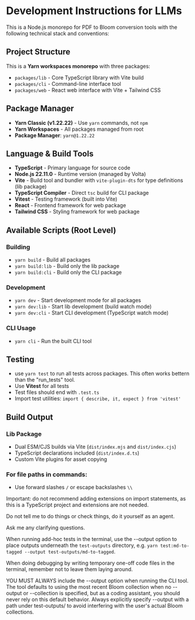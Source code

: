 # Development Instructions for LLMs

This is a Node.js monorepo for PDF to Bloom conversion tools with the following technical stack and conventions:

## Project Structure

This is a **Yarn workspaces monorepo** with three packages:

- `packages/lib` - Core TypeScript library with Vite build
- `packages/cli` - Command-line interface tool
- `packages/web` - React web interface with Vite + Tailwind CSS

## Package Manager

- **Yarn Classic (v1.22.22)** - Use `yarn` commands, not `npm`
- **Yarn Workspaces** - All packages managed from root
- **Package Manager**: `yarn@1.22.22`

## Language & Build Tools

- **TypeScript** - Primary language for source code
- **Node.js 22.11.0** - Runtime version (managed by Volta)
- **Vite** - Build tool and bundler with `vite-plugin-dts` for type definitions (lib package)
- **TypeScript Compiler** - Direct `tsc` build for CLI package
- **Vitest** - Testing framework (built into Vite)
- **React** - Frontend framework for web package
- **Tailwind CSS** - Styling framework for web package

## Available Scripts (Root Level)

### Building

- `yarn build` - Build all packages
- `yarn build:lib` - Build only the lib package
- `yarn build:cli` - Build only the CLI package

### Development

- `yarn dev` - Start development mode for all packages
- `yarn dev:lib` - Start lib development (build watch mode)
- `yarn dev:cli` - Start CLI development (TypeScript watch mode)

### CLI Usage

- `yarn cli` - Run the built CLI tool

## Testing

- use `yarn test` to run all tests across packages. This often works bettern than the "run_tests" tool.
- Use **Vitest** for all tests
- Test files should end with `.test.ts`
- Import test utilities: `import { describe, it, expect } from 'vitest'`

## Build Output

### Lib Package

- Dual ESM/CJS builds via Vite (`dist/index.mjs` and `dist/index.cjs`)
- TypeScript declarations included (`dist/index.d.ts`)
- Custom Vite plugins for asset copying

### For file paths in commands:

- Use forward slashes `/` or escape backslashes `\\`

Important: do not recommend adding extensions on import statements, as this is a TypeScript project and extensions are not needed.

Do not tell me to do things or check things, do it yourself as an agent.

Ask me any clarifying questions.

When running add-hoc tests in the terminal, use the --output option to place outputs underneath the `test-outputs` directory, e.g. `yarn test:md-to-tagged --output test-outputs/md-to-tagged`.

When doing debugging by writing temporary one-off code files in the terminal, remember not to leave them laying around.

YOU MUST ALWAYS include the --output option when running the CLI tool. The tool defaults to using the most recent Bloom collection when no --output or --collection is specified, but as a coding assistant, you should never rely on this default behavior. Always explicitly specify --output with a path under test-outputs/ to avoid interfering with the user's actual Bloom collections.
